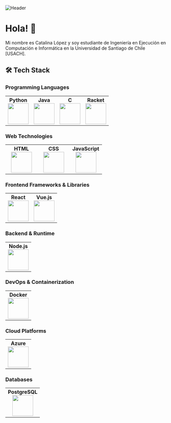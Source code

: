 ![Header](https://github.com/user-attachments/assets/57645f9c-df1c-4b2c-a1f7-92a44a19909c)

# Hola! 🙌
<!-- Profile views -->
<p align="left">Mi nombre es Catalina López y soy estudiante de Ingeniería en Ejecución en Computación e Informática en la Universidad de Santiago de Chile [USACH].

<!--   I am motivated by the power of technology as a tool for positive change, with a background in Math, Physics, and Engineering. -->
</p>

## 🛠️ **Tech Stack**

### **Programming Languages**
<table>
  <tbody>
    <tr>
      <td align="center" width="25%">
        <span><b><center>Python</center></b></span> 
        <img height=65px src="https://img.icons8.com/color/2x/python.png"> 
      </td>
      <td align="center" width="25%">
        <span><b><center>Java</center></b></span> 
        <img height=65px src="https://img.icons8.com/color/2x/java-coffee-cup-logo.png"> 
      </td>
      <td align="center" width="25%">
        <span><b><center>C</center></b></span> 
        <img height=65px src="https://img.icons8.com/color/2x/c-programming.png"> 
      </td>
      <td align="center" width="25%">
        <span><b><center>Racket</center></b></span> 
        <img height=65px src="https://racket-lang.org/img/racket-logo.svg"> 
      </td>
    </tr>
  </tbody>
</table>

### **Web Technologies**
<table>
  <tbody>
    <tr>
      <td align="center" width="33%">
        <span><b><center>HTML</center></b></span> 
        <img height=65px src="https://img.icons8.com/color/2x/html-5.png"> 
      </td>
      <td align="center" width="33%">
        <span><b><center>CSS</center></b></span> 
        <img height=65px src="https://img.icons8.com/color/2x/css3.png"> 
      </td>
      <td align="center" width="33%">
        <span><b><center>JavaScript</center></b></span> 
        <img height=65px src="https://img.icons8.com/color/2x/javascript.png"> 
      </td>
    </tr>
  </tbody>
</table>

### **Frontend Frameworks & Libraries**
<table>
  <tbody>
    <tr>
      <td align="center" width="50%">
        <span><b><center>React</center></b></span>
        <img height=65px src="https://img.icons8.com/color/2x/react-native.png">
      </td>
      <td align="center" width="50%">
        <span><b><center>Vue.js</center></b></span> 
        <img height=65px src="https://img.icons8.com/color/2x/vue-js.png"> 
      </td>
    </tr>
  </tbody>
</table>

### **Backend & Runtime**
<table>
  <tbody>
    <tr>
      <td align="center" width="100%">
        <span><b><center>Node.js</center></b></span> 
        <img height=65px src="https://img.icons8.com/color/2x/nodejs.png"> 
      </td>
    </tr>
  </tbody>
</table>

### **DevOps & Containerization**
<table>
  <tbody>
    <tr>
      <td align="center" width="100%">
        <span><b><center>Docker</center></b></span> 
        <img height=65px src="https://img.icons8.com/color/2x/docker.png"> 
      </td>
    </tr>
  </tbody>
</table>

### **Cloud Platforms**
<table>
  <tbody>
    <tr>
      <td align="center" width="100%">
        <span><b><center>Azure</center></b></span> 
        <img height=65px src="https://img.icons8.com/color/2x/azure-1.png"> 
      </td>
    </tr>
  </tbody>
</table>

### **Databases**
<table>
  <tbody>
    <tr>
      <td align="center" width="100%">
        <span><b><center>PostgreSQL</center></b></span> 
        <img height=65px src="https://img.icons8.com/color/2x/postgreesql.png"> 
      </td>
    </tr>
  </tbody>
</table>
